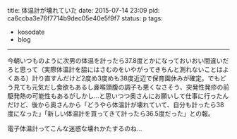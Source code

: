 title: 体温計が壊れていた
date: 2015-07-14 23:09
pid: ca6ccba3e76f7714b9dec05e40e5f9f7
status: p
tags:
- kosodate
- blog
---

今朝いつものように次男の体温を計ったら37.8度とかになっておいおい間違いだろと思って（実際体温計を脇にはさむのをいやがってきちんと測れないことはよくある）計り直すんだけど2度め3度めも38度近辺で保育園休みが確定。でもどう見ても元気だし食欲もあるし鼻喉頭腹の調子も悪くなさそう、突発性発疹の前駆発熱の可能性もあるがしかし…と思いつつ奥さんにお願いして仕事に行ったんだけど、後から奥さんから「どうやら体温計が壊れていて、自分も計ったら38度になった」「新しい体温計を買ってきて計ったら36.5度だった」との報。

電子体温計ってこんな迷惑な壊れかたするのね…
